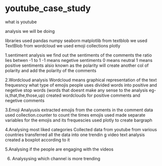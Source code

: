 # youtube_case_study
what is youtube

analysis we will be doing

libraries used
pandas
numpy
seaborn
matplotlib
from textblob we used TextBlob 
from wordcloud we used 
emoji
collections
plotly

1.sentiment analysis 
we find out the sentiments of the comments
the ratio lies betwen -1 to 1
-1 means negetive sentiments
0 means neutral 
1 means positive sentiments
alsio known as the polarity
will create another col of polarity and add the polarity of the comments


2.Wordcloud analysis
Wordcloud means graphical representation of the text frequesncy
what type of emojis people uses
divided words into positive and negetive
stop words (words that doesnt make any sense to the analysis eg- is,that,the,those,up) 
created wordclouds for positive comments and negetive comments

3.Emoji Analyusis
extracted emojis from the coments in the comment data
used collection.counter to count the times emojis used
made separate variables for the emojis and its frequescies
used plotly to create bargraph


4.Analysing most liked categories
Collected data from youtube from various countries
transferred all the data into one
trendin g video text  analysis
created a boxplot according to it

5.Analysing if the people are engaging with the videos

6. Analysysing which channel is more trending
